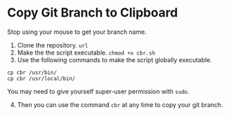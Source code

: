 # Copy Git Branch to Clipboard
Stop using your mouse to get your branch name.

1.  Clone the repository.
`url`
2.  Make the the script executable.
`chmod +x cbr.sh`
3.  Use the following commands to make the script globally executable.
```
cp cbr /usr/bin/
cp cbr /usr/local/bin/
```
You may need to give yourself super-user permission with `sudo`.

4.  Then you can use the command `cbr` at any time to copy your git branch.
